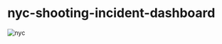 # nyc-shooting-incident-dashboard
![nyc](https://user-images.githubusercontent.com/52837649/108640403-721eb280-7467-11eb-8504-8d0c1db653c4.png)

